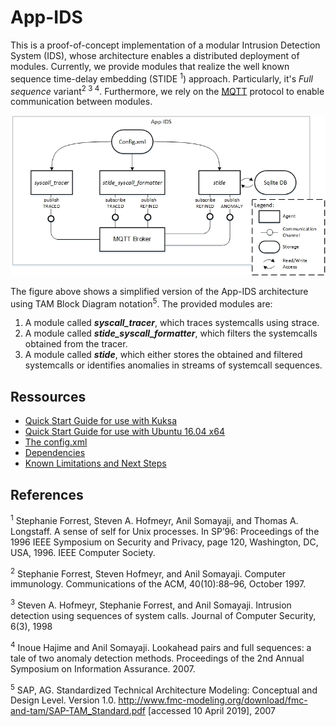 
# App-IDS
This is a proof-of-concept implementation of a modular Intrusion Detection System (IDS), whose architecture enables a distributed deployment of modules. Currently, we provide modules that realize the well known sequence time-delay embedding (STIDE <sup>1</sup>) approach. Particularly, it's *Full sequence* variant<sup>2 3 4</sup>. Furthermore, we rely on the [MQTT](https://mqtt.org) protocol to enable communication between modules.

![App-IDS Architecture Overview](wiki/figures/App-IDS_Architecture_BlockDiagram.jpg)

The figure above shows a simplified version of the App-IDS architecture using TAM Block Diagram notation<sup>5</sup>. The provided modules are:

1. A module called **_syscall_tracer_**, which traces systemcalls using strace.
2. A module called **_stide_syscall_formatter_**, which filters the systemcalls obtained from the tracer.
3. A module  called **_stide_**,  which either stores the obtained and filtered systemcalls or identifies anomalies in streams of systemcall sequences.

## Ressources
- [Quick Start Guide for use with Kuksa](wiki/QuickStart_Kuksa.md)
- [Quick Start Guide for use with Ubuntu 16.04 x64](wiki/QuickStart_Ubuntu.md)
- [The config.xml](wiki/Config.md)
- [Dependencies](wiki/Dependencies.md)
- [Known Limitations and Next Steps](wiki/Limitations.md)

## References
<sup>1</sup> Stephanie Forrest, Steven A. Hofmeyr, Anil Somayaji, and Thomas A. Longstaff. A sense of self for Unix processes. In SP’96: Proceedings of the 1996 IEEE Symposium on Security and Privacy, page 120, Washington, DC, USA, 1996. IEEE Computer Society.

<sup>2</sup> Stephanie Forrest, Steven Hofmeyr, and Anil Somayaji. Computer immunology. Communications of the ACM, 40(10):88–96, October 1997.

<sup>3</sup> Steven A. Hofmeyr, Stephanie Forrest, and Anil Somayaji. Intrusion detection using sequences of system calls. Journal of Computer Security, 6(3), 1998

<sup>4</sup> Inoue Hajime and Anil Somayaji. Lookahead pairs and full sequences: a tale of two anomaly detection methods. Proceedings of the 2nd Annual Symposium on Information Assurance. 2007.

<sup>5</sup> SAP, AG. Standardized Technical Architecture Modeling: Conceptual and Design Level. Version 1.0. http://www.fmc-modeling.org/download/fmc-and-tam/SAP-TAM_Standard.pdf [accessed 10 April 2019], 2007

